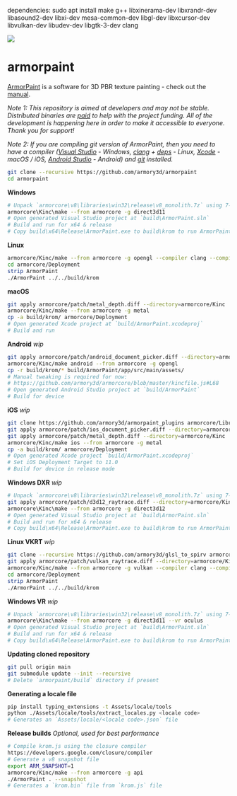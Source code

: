 dependencies:
sudo apt install make g++ libxinerama-dev libxrandr-dev libasound2-dev libxi-dev mesa-common-dev libgl-dev libxcursor-dev libvulkan-dev libudev-dev libgtk-3-dev clang

![](https://armorpaint.org/img/git.jpg)

armorpaint
==============

[ArmorPaint](https://armorpaint.org) is a software for 3D PBR texture painting - check out the [manual](https://armorpaint.org/manual).

*Note 1: This repository is aimed at developers and may not be stable. Distributed binaries are [paid](https://armorpaint.org/download) to help with the project funding. All of the development is happening here in order to make it accessible to everyone. Thank you for support!*

*Note 2: If you are compiling git version of ArmorPaint, then you need to have a compiler ([Visual Studio](https://visualstudio.microsoft.com/downloads/) - Windows, [clang](https://clang.llvm.org/get_started.html) + [deps](https://github.com/armory3d/armorpaint/wiki/Linux-Dependencies) - Linux, [Xcode](https://developer.apple.com/xcode/resources/) - macOS / iOS, [Android Studio](https://developer.android.com/studio) - Android) and [git](https://git-scm.com/downloads) installed.*

```bash
git clone --recursive https://github.com/armory3d/armorpaint
cd armorpaint
```

**Windows**
```bash
# Unpack `armorcore\v8\libraries\win32\release\v8_monolith.7z` using 7-Zip - Extract Here (exceeds 100MB)
armorcore\Kinc\make --from armorcore -g direct3d11
# Open generated Visual Studio project at `build\ArmorPaint.sln`
# Build and run for x64 & release
# Copy build\x64\Release\ArmorPaint.exe to build\krom to run ArmorPaint.exe directly
```

**Linux**
```bash
armorcore/Kinc/make --from armorcore -g opengl --compiler clang --compile
cd armorcore/Deployment
strip ArmorPaint
./ArmorPaint ../../build/krom
```

**macOS**
```bash
git apply armorcore/patch/metal_depth.diff --directory=armorcore/Kinc
armorcore/Kinc/make --from armorcore -g metal
cp -a build/krom/ armorcore/Deployment
# Open generated Xcode project at `build/ArmorPaint.xcodeproj`
# Build and run
```

**Android** *wip*
```bash
git apply armorcore/patch/android_document_picker.diff --directory=armorcore/Kinc
armorcore/Kinc/make android --from armorcore -g opengl
cp -r build/krom/* build/ArmorPaint/app/src/main/assets/
# Manual tweaking is required for now:
# https://github.com/armory3d/armorcore/blob/master/kincfile.js#L68
# Open generated Android Studio project at `build/ArmorPaint`
# Build for device
```

**iOS** *wip*
```bash
git clone https://github.com/armory3d/armorpaint_plugins armorcore/Libraries/plugins
git apply armorcore/patch/ios_document_picker.diff --directory=armorcore/Kinc
git apply armorcore/patch/metal_depth.diff --directory=armorcore/Kinc
armorcore/Kinc/make ios --from armorcore -g metal
cp -a build/krom/ armorcore/Deployment
# Open generated Xcode project `build/ArmorPaint.xcodeproj`
# Set iOS Deployment Target to 11.0
# Build for device in release mode
```

**Windows DXR** *wip*
```bash
# Unpack `armorcore\v8\libraries\win32\release\v8_monolith.7z` using 7-Zip - Extract Here (exceeds 100MB)
git apply armorcore/patch/d3d12_raytrace.diff --directory=armorcore/Kinc
armorcore\Kinc\make --from armorcore -g direct3d12
# Open generated Visual Studio project at `build\ArmorPaint.sln`
# Build and run for x64 & release
# Copy build\x64\Release\ArmorPaint.exe to build\krom to run ArmorPaint.exe directly
```

**Linux VKRT** *wip*
```bash
git clone --recursive https://github.com/armory3d/glsl_to_spirv armorcore/Libraries/glsl_to_spirv
git apply armorcore/patch/vulkan_raytrace.diff --directory=armorcore/Kinc
armorcore/Kinc/make --from armorcore -g vulkan --compiler clang --compile
cd armorcore/Deployment
strip ArmorPaint
./ArmorPaint ../../build/krom
```

**Windows VR** *wip*
```bash
# Unpack `armorcore\v8\libraries\win32\release\v8_monolith.7z` using 7-Zip - Extract Here (exceeds 100MB)
armorcore\Kinc\make --from armorcore -g direct3d11 --vr oculus
# Open generated Visual Studio project at `build\ArmorPaint.sln`
# Build and run for x64 & release
# Copy build\x64\Release\ArmorPaint.exe to build\krom to run ArmorPaint.exe directly
```

**Updating cloned repository**
```bash
git pull origin main
git submodule update --init --recursive
# Delete `armorpaint/build` directory if present
```

**Generating a locale file**
```bash
pip install typing_extensions -t Assets/locale/tools
python ./Assets/locale/tools/extract_locales.py <locale code>
# Generates an `Assets/locale/<locale code>.json` file
```

**Release builds** *Optional, used for best performance*
```bash
# Compile krom.js using the closure compiler
https://developers.google.com/closure/compiler
# Generate a v8 snapshot file
export ARM_SNAPSHOT=1
armorcore/Kinc/make --from armorcore -g api
./ArmorPaint . --snapshot
# Generates a `krom.bin` file from `krom.js` file
```
